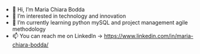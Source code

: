 - 👋 Hi, I’m Maria Chiara Bodda
- 👀 I’m interested in technology and innovation
- 🌱 I’m currently learning python mySQL and project management agile methodology
- 📫 You can reach me on LinkedIn -> https://www.linkedin.com/in/maria-chiara-bodda/

<!---
mcbodda/mcbodda is a ✨ special ✨ repository because its `README.md` (this file) appears on your GitHub profile.
You can click the Preview link to take a look at your changes.
--->
